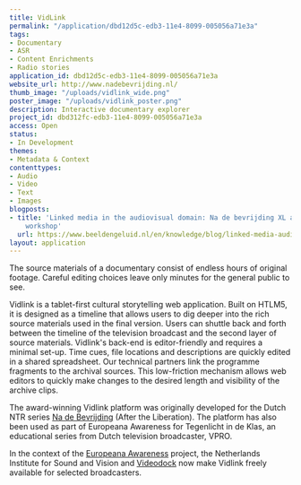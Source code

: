 ```yaml
---
title: VidLink
permalink: "/application/dbd12d5c-edb3-11e4-8099-005056a71e3a"
tags:
- Documentary
- ASR
- Content Enrichments
- Radio stories
application_id: dbd12d5c-edb3-11e4-8099-005056a71e3a
website_url: http://www.nadebevrijding.nl/
thumb_image: "/uploads/vidlink_wide.png"
poster_image: "/uploads/vidlink_poster.png"
description: Interactive documentary explorer
project_id: dbd312fc-edb3-11e4-8099-005056a71e3a
access: Open
status:
- In Development
themes:
- Metadata & Context
contenttypes:
- Audio
- Video
- Text
- Images
blogposts:
- title: 'Linked media in the audiovisual domain: Na de bevrijding XL at the Lime
    workshop'
  url: https://www.beeldengeluid.nl/en/knowledge/blog/linked-media-audiovisual-domain-na-de-bevrijding-xl-lime-workshop
layout: application
---
```


The source materials of a documentary consist of endless hours of original footage. Careful editing choices leave only minutes for the general public to see. 

Vidlink is a tablet-first cultural storytelling web application. Built on HTLM5, it is designed as a timeline that allows users to dig deeper into the rich source materials used in the final version. Users can shuttle back and forth between the timeline of the television broadcast and the second layer of source materials. Vidlink's back-end is editor-friendly and requires a minimal set-up. Time cues, file locations and descriptions are quickly edited in a shared spreadsheet. Our technical partners link the programme fragments to the archival sources. This low-friction mechanism allows web editors to quickly make changes to the desired length and visibility of the archive clips.

The award-winning Vidlink platform was originally developed for the Dutch NTR series [Na de Bevrijding](http://www.nadebevrijding.nl/) (After the Liberation). The platform has also been used as part of Europeana Awareness for Tegenlicht in de Klas, an educational series from Dutch television broadcaster, VPRO. 

In the context of the [Europeana Awareness](https://pro.europeana.eu/project/europeana-awareness) project, the Netherlands Institute for Sound and Vision and [Videodock](http://videodock.com/) now make Vidlink freely available for selected broadcasters.
